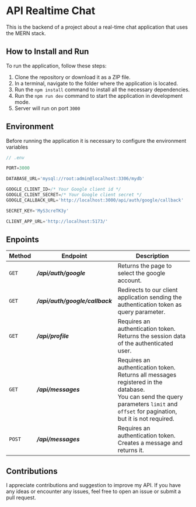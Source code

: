 # API Realtime Chat

This is the backend of a project about a real-time chat application that uses the MERN stack.

## How to Install and Run

To run the application, follow these steps:

1. Clone the repository or download it as a ZIP file.
2. In a terminal, navigate to the folder where the application is located.
3. Run the `npm install` command to install all the necessary dependencies.
4. Run the `npm run dev` command to start the application in development mode.
5. Server will run on port `3000`

## Environment

Before running the application it is necessary to configure the environment variables

```javascript
// .env

PORT=3000

DATABASE_URL='mysql://root:admin@localhost:3306/mydb'

GOOGLE_CLIENT_ID=/* Your Google client id */
GOOGLE_CLIENT_SECRET=/* Your Google client secret */
GOOGLE_CALLBACK_URL='http://localhost:3000/api/auth/google/callback'

SECRET_KEY='MyS3creTK3y'

CLIENT_APP_URL='http://localhost:5173/'
```

## Enpoints

<center>

| Method | Endpoint                        | Description                                                                                                                                                                               |
| ------ | ------------------------------- | ----------------------------------------------------------------------------------------------------------------------------------------------------------------------------------------- |
| `GET`  | **_/api/auth/google_**          | Returns the page to select the google account.                                                                                                                                            |
| `GET`  | **_/api/auth/google/callback_** | Redirects to our client application sending the authentication token as query parameter.                                                                                                  |
| `GET`  | **_/api/profile_**              | Requires an authentication token.<br> Returns the session data of the authenticated user.                                                                                                 |
| `GET`  | **_/api/messages_**             | Requires an authentication token.<br> Returns all messages registered in the database.<br> You can send the query parameters `limit` and `offset` for pagination, but it is not required. |
| `POST` | **_/api/messages_**             | Requires an authentication token.<br>Creates a message and returns it.                                                                                                                    |

</center>

## Contributions

I appreciate contributions and suggestion to improve my API.
If you have any ideas or encounter any issues, feel free to open an issue or submit a pull request.
